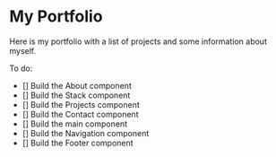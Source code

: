 # My Portfolio

Here is my portfolio with a list of projects and some information about myself.

To do:
 - [] Build the About component
 - [] Build the Stack component
 - [] Build the Projects component
 - [] Build the Contact component
 - [] Build the main component
 - [] Build the Navigation component
 - [] Build the Footer component